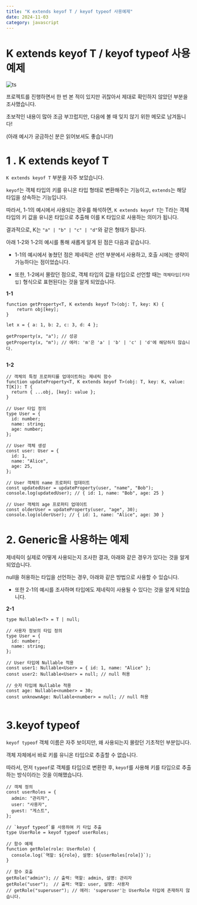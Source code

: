 ```yaml
---
title: "K extends keyof T / keyof typeof 사용예제"
date: 2024-11-03
category: javascript
---
```


# K extends keyof T / keyof typeof 사용예제

![ts](/storage/1730630305.jpg)

프로젝트를 진행하면서 한 번 본 적이 있지만 귀찮아서 제대로 확인하지 않았던 부분을 조사했습니다.

초보적인 내용이 많아 조금 부끄럽지만, 다음에 볼 때 잊지 않기 위한 메모로 남겨둡니다!

(아래 예시가 궁금하신 분은 읽어보셔도 좋습니다!)

# 1 . K extends keyof T

`K extends keyof T` 부분을 자주 보았습니다.

`keyof`는 객체 타입의 키를 유니온 타입 형태로 변환해주는 기능이고, `extends`는 해당 타입을 상속하는 기능입니다.

따라서, 1-1의 예시에서 사용되는 경우를 해석하면, `K extends keyof T`는 T라는 객체 타입의 키 값을 유니온 타입으로 추출해 이를 K 타입으로 사용하는 의미가 됩니다.

결과적으로, K는 `"a" | "b" | "c" | "d"`와 같은 형태가 됩니다.

아래 1-2와 1-2의 예시를 통해 새롭게 알게 된 점은 다음과 같습니다.

* 1-1의 예시에서 놓쳤던 점은 제네릭은 선언 부분에서 사용하고, 호출 시에는 생략이 가능하다는 점이었습니다.

* 또한, 1-2에서 몰랐던 점으로, 객체 타입의 값을 타입으로 선언할 때는 `객체타입[키타입]` 형식으로 표현된다는 것을 알게 되었습니다.

**1-1**

```
function getProperty<T, K extends keyof T>(obj: T, key: K) {
    return obj[key];
}

let x = { a: 1, b: 2, c: 3, d: 4 };

getProperty(x, "a"); // 성공
getProperty(x, "m"); // 에러: 'm'은 'a' | 'b' | 'c' | 'd'에 해당하지 않습니다.
  

```

**1-2**

```
// 객체의 특정 프로퍼티를 업데이트하는 제네릭 함수
function updateProperty<T, K extends keyof T>(obj: T, key: K, value: T[K]): T {
  return { ...obj, [key]: value };
}

// User 타입 정의
type User = {
  id: number;
  name: string;
  age: number;
};

// User 객체 생성
const user: User = {
  id: 1,
  name: "Alice",
  age: 25,
};

// User 객체의 name 프로퍼티 업데이트
const updatedUser = updateProperty(user, "name", "Bob");
console.log(updatedUser); // { id: 1, name: "Bob", age: 25 }

// User 객체의 age 프로퍼티 업데이트
const olderUser = updateProperty(user, "age", 30);
console.log(olderUser); // { id: 1, name: "Alice", age: 30 }
```

# 2. Generic을 사용하는 예제

제네릭이 실제로 어떻게 사용되는지 조사한 결과, 아래와 같은 경우가 있다는 것을 알게 되었습니다.

null을 허용하는 타입을 선언하는 경우, 아래와 같은 방법으로 사용할 수 있습니다.

* 또한 2-1의 예시를 조사하며 타입에도 제네릭이 사용될 수 있다는 것을 알게 되었습니다.

**2-1**

```
type Nullable<T> = T | null;

// 사용자 정보의 타입 정의
type User = {
  id: number;
  name: string;
};

// User 타입에 Nullable 적용
const user1: Nullable<User> = { id: 1, name: "Alice" };
const user2: Nullable<User> = null; // null 허용

// 숫자 타입에 Nullable 적용
const age: Nullable<number> = 30;
const unknownAge: Nullable<number> = null; // null 허용
  

```

# 3.keyof typeof

`keyof typeof` 객체 이름은 자주 보이지만, 왜 사용되는지 몰랐던 기초적인 부분입니다.

객체 자체에서 바로 키를 유니온 타입으로 추출할 수 없습니다.

따라서, 먼저 `typeof`로 객체를 타입으로 변환한 후, `keyof`를 사용해 키를 타입으로 추출하는 방식이라는 것을 이해했습니다.

```
// 객체 정의
const userRoles = {
  admin: "관리자",
  user: "사용자",
  guest: "게스트",
};

// `keyof typeof`를 사용하여 키 타입 추출
type UserRole = keyof typeof userRoles;

// 함수 예제
function getRole(role: UserRole) {
  console.log(`역할: ${role}, 설명: ${userRoles[role]}`);
}

// 함수 호출
getRole("admin"); // 출력: 역할: admin, 설명: 관리자
getRole("user");  // 출력: 역할: user, 설명: 사용자
// getRole("superuser"); // 에러: 'superuser'는 UserRole 타입에 존재하지 않습니다.
```
